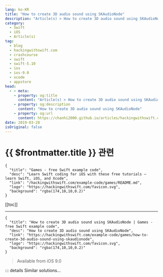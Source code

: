 ```yaml
---
lang: ko-KR
title: "How to create 3D audio sound using SKAudioNode"
description: "Article(s) > How to create 3D audio sound using SKAudioNode"
category:
  - Swift
  - iOS
  - Article(s)
tag: 
  - blog
  - hackingwithswift.com
  - crashcourse
  - swift
  - swift-5.10
  - ios
  - ios-9.0
  - xcode
  - appstore
head:
  - - meta:
    - property: og:title
      content: "Article(s) > How to create 3D audio sound using SKAudioNode"
    - property: og:description
      content: "How to create 3D audio sound using SKAudioNode"
    - property: og:url
      content: https://chanhi2000.github.io/articles/hackingwithswift.com/example-code/games/how-to-create-3d-audio-sound-using-skaudionode.html
date: 2019-03-28
isOriginal: false
---
```


# {{ $frontmatter.title }} 관련

```component VPCard
{
  "title": "Games - free Swift example code",
  "desc": "Learn Swift coding for iOS with these free tutorials – learn Swift, iOS, and Xcode",
  "link": "/hackingwithswift.com/example-code/games/README.md",
  "logo": "https://hackingwithswift.com/favicon.svg",
  "background": "rgba(174,10,10,0.2)"
}
```

[[toc]]

---

```component VPCard
{
  "title": "How to create 3D audio sound using SKAudioNode | Games - free Swift example code",
  "desc": "How to create 3D audio sound using SKAudioNode",
  "link": "https://hackingwithswift.com/example-code/games/how-to-create-3d-audio-sound-using-skaudionode",
  "logo": "https://hackingwithswift.com/favicon.svg",
  "background": "rgba(174,10,10,0.2)"
}
```

> Available from iOS 9.0

<!-- TODO: 작성 -->

<!-- 
3D audio is a feature where a sound is dynamically altered so that listeners think it comes from a particular location. Obviously they are looking at a flat 2D screen ahead of them, but using some clever mathematics iOS can make sounds "feel" like they are behind you, or at a more basic level adjust the panning so that sounds come from the left or right of the user's audio device.

As of iOS 9.0, you get these features for free: all you need to do is create an `SKAudioNode` for your sound and set its `isPositional` property to be `true`. That's it – iOS will automatically use the position of the node to adjust the way its audio sounds, and it even adjusts the audio as you move it around.

To give you a working example, this creates an audio node from a file called music.m4a (you'll need to provide that), then makes the audio move left and right forever. If you listen to this using headphones (which is the only effective way for 3D sound to work on iOS devices) you'll really hear a pronounced panning effect.

```swift
override func didMove(to view: SKView) {
    let music = SKAudioNode(fileNamed: "music.m4a")
    addChild(music)

    music.isPositional = true
    music.position = CGPoint(x: -1024, y: 0)

    let moveForward = SKAction.moveTo(x: 1024, duration: 2)
    let moveBack = SKAction.moveTo(x: -1024, duration: 2)
    let sequence = SKAction.sequence([moveForward, moveBack])
    let repeatForever = SKAction.repeatForever(sequence)

    music.run(repeatForever)
}
```

-->

::: details Similar solutions…

<!--
/example-code/media/how-to-control-the-pitch-and-speed-of-audio-using-avaudioengine">How to control the pitch and speed of audio using AVAudioEngine 
/example-code/media/how-to-record-audio-using-avaudiorecorder">How to record audio using AVAudioRecorder 
/example-code/media/how-to-loop-audio-using-avaudioplayer-and-numberofloops">How to loop audio using AVAudioPlayer and numberOfLoops 
/quick-start/swiftui/how-to-create-multi-column-lists-using-table">How to create multi-column lists using Table 
/quick-start/swiftui/swiftui-tips-and-tricks">SwiftUI tips and tricks</a>
-->

